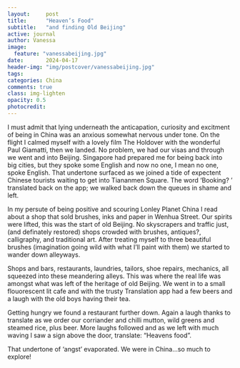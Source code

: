```yaml
---
layout:     post
title:      "Heaven’s Food"
subtitle:   "and finding Old Beijing"
active: journal
author: Vanessa
image:
  feature: "vanessabeijing.jpg"
date:       2024-04-17
header-img: "img/postcover/vanessabeijing.jpg"
tags: 
categories: China
comments: true
class: img-lighten 
opacity: 0.5
photocredit:
---
```


I must admit that lying underneath the anticapation, curiosity and excitment of being in China was an anxious somewhat nervous under tone. On the flight I calmed myself with a lovely film The Holdover with the wonderful Paul Giamatti, then we landed. No problem, we had our visas and through we went and into Beijing. Singapore had prepared me for being back into big cities, but they spoke some English and now no one, I mean no one, spoke English. That undertone surfaced as we joined a tide of expectent Chinese tourists waiting to get into Tiananmen Square. The word  ‘Booking? ’ translated back on the app; we walked back down the queues in shame and left.

In my persute of being positive and scouring Lonley Planet China I read about a shop that sold brushes, inks and paper in Wenhua Street. Our spirits were lifted, this was the start of old Beijing. No skyscrapers and traffic just, (and definately restored) shops crowded with brushes, antiques?,
calligraphy, and traditional art. After treating myself to three beautiful brushes (imagination going wild with what I’ll paint with them) we started to wander down alleyways. 

Shops and bars, restaurants, laundries, tailors, shoe repairs, mechanics, all squeezed into these meandering alleys. This was where the real life was amongst what was left of the heritage of old Beijing. We went in to a small flouorescent lit cafe and with the trusty Translation app had a few beers and a laugh with the old boys having their tea.

Getting hungry we found a restaurant further down. Again a laugh thanks to translate as we order our corriander and chilli mutton, wild greens and steamed rice, plus beer. More laughs followed and as we left with much waving I saw a sign above the door, translate:  “Heavens food”.

That undertone of ‘angst’ evaporated. We were in China…so much to explore!









